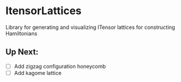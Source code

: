# ItensorLattices
Library for generating and visualizing ITensor lattices for constructing Hamiltonians

## Up Next:
- [ ] Add zigzag configuration honeycomb
- [ ] Add kagome lattice
